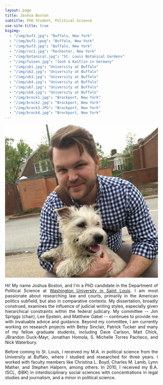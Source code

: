 ```yaml
---
layout: page
title: Joshua Boston
subtitle: PhD Student, Political Science
use-site-title: true
bigimg:
  - "/img/buf1.jpg": "Buffalo, New York"
  - "/img/buf2.jpeg": "Buffalo, New York"
  - "/img/buf3.jpg": "Buffalo, New York"
  - "/img/roc1.jpg": "Rochester, New York"
  - "/img/botanical.jpg": "St. Louis Botanical Gardens"
  - "/img/fussen.jpg": "Josh & Kaitlin in Germany"
  - "/img/ub1.jpg": "University at Buffalo"
  - "/img/ub2.jpg": "University at Buffalo"
  - "/img/ub3.jpg": "University at Buffalo"
  - "/img/ub4.jpg": "University at Buffalo"
  - "/img/ub7.jpg": "University at Buffalo"
  - "/img/ub8.jpg": "University at Buffalo"
  - "/img/brock1.jpg": "Brockport, New York"
  - "/img/brock2.jpg": "Brockport, New York"
  - "/img/brock3.JPG": "Brockport, New York"
  - "/img/brock4.jpg": "Brockport, New York"
---
```



<img src="/img/profile.jpg" class="wrap align-right" alt="Joshua Boston Profile Picture"> 

<p align="justify">Hi! My name Joshua Boston, and I'm a PhD candidate in the Department of Political Science at <a href="http://polisci.wustl.edu/" target="_blank">Washington University in Saint Louis</a>. I am most passionate about researching law and courts, primarily in the American politics subfield, but also in comparative contexts. My dissertation, broadly construed, examines the influence of judicial writing styles, especially given hierarchical constraints within the federal judicary. My committee -- Jim Spriggs (chair), Lee Epstein, and Matthew Gabel -- continues to provide me with invaluable advice and guidance. Beyond my committee, I am currently working on research projects with Betsy Sinclair, Patrick Tucker and many of my fellow graduate students, including Dave Carlson, Matt Chick, JBrandon Duck-Mayr, Jonathan Homola, S. Michelle Torres Pacheco, and Nick Waterbury.</p>

<p align="justify">Before coming to St. Louis, I received my M.A. in political science from the University at Buffalo, where I studied and researched for three years. I worked with faculty members like Christina L. Boyd, Charles M. Lamb, Lynn Mather, and Stephen Halpern, among others. In 2010, I received my B.A. (SCL, ΦΒΚ) in interdisciplinary social sciences with concentrations in legal studies and journalism, and a minor in political science.</p>

